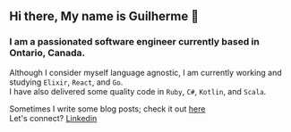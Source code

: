 ## Hi there, My name is Guilherme 👋 
### I am a passionated software engineer currently based in Ontario, Canada. 

Although I consider myself language agnostic, I am currently working and studying `Elixir`, `React`, and `Go`.  
I have also delivered some quality code in `Ruby`, `C#`, `Kotlin`, and `Scala`.

Sometimes I write some blog posts; check it out [here](https://dev.to/bordallog)  
Let's connect? [Linkedin](https://linkedin.com/in/guilhermebordallo)

